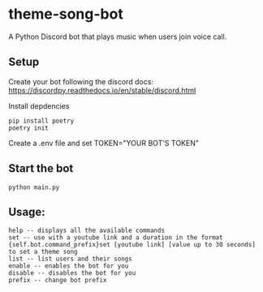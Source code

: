 ﻿# theme-song-bot
A Python Discord bot that plays music when users join voice call. 



## Setup 
Create your bot following the discord docs: https://discordpy.readthedocs.io/en/stable/discord.html

Install depdencies
```
pip install poetry
poetry init
```
Create a .env file and set TOKEN="YOUR BOT'S TOKEN"

## Start the bot 
```
python main.py
```
## Usage: 
```
help -- displays all the available commands
set -- use with a youtube link and a duration in the format {self.bot.command_prefix}set [youtube link] [value up to 30 seconds] to set a theme song
list -- list users and their songs 
enable -- enables the bot for you 
disable -- disables the bot for you 
prefix -- change bot prefix 
```


